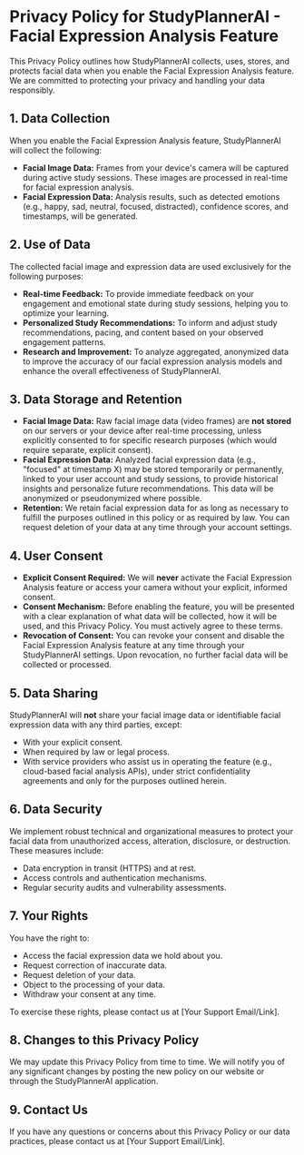 # Privacy Policy for StudyPlannerAI - Facial Expression Analysis Feature

This Privacy Policy outlines how StudyPlannerAI collects, uses, stores, and protects facial data when you enable the Facial Expression Analysis feature. We are committed to protecting your privacy and handling your data responsibly.

## 1. Data Collection

When you enable the Facial Expression Analysis feature, StudyPlannerAI will collect the following:
*   **Facial Image Data:** Frames from your device's camera will be captured during active study sessions. These images are processed in real-time for facial expression analysis.
*   **Facial Expression Data:** Analysis results, such as detected emotions (e.g., happy, sad, neutral, focused, distracted), confidence scores, and timestamps, will be generated.

## 2. Use of Data

The collected facial image and expression data are used exclusively for the following purposes:
*   **Real-time Feedback:** To provide immediate feedback on your engagement and emotional state during study sessions, helping you to optimize your learning.
*   **Personalized Study Recommendations:** To inform and adjust study recommendations, pacing, and content based on your observed engagement patterns.
*   **Research and Improvement:** To analyze aggregated, anonymized data to improve the accuracy of our facial expression analysis models and enhance the overall effectiveness of StudyPlannerAI.

## 3. Data Storage and Retention

*   **Facial Image Data:** Raw facial image data (video frames) are **not stored** on our servers or your device after real-time processing, unless explicitly consented to for specific research purposes (which would require separate, explicit consent).
*   **Facial Expression Data:** Analyzed facial expression data (e.g., "focused" at timestamp X) may be stored temporarily or permanently, linked to your user account and study sessions, to provide historical insights and personalize future recommendations. This data will be anonymized or pseudonymized where possible.
*   **Retention:** We retain facial expression data for as long as necessary to fulfill the purposes outlined in this policy or as required by law. You can request deletion of your data at any time through your account settings.

## 4. User Consent

*   **Explicit Consent Required:** We will **never** activate the Facial Expression Analysis feature or access your camera without your explicit, informed consent.
*   **Consent Mechanism:** Before enabling the feature, you will be presented with a clear explanation of what data will be collected, how it will be used, and this Privacy Policy. You must actively agree to these terms.
*   **Revocation of Consent:** You can revoke your consent and disable the Facial Expression Analysis feature at any time through your StudyPlannerAI settings. Upon revocation, no further facial data will be collected or processed.

## 5. Data Sharing

StudyPlannerAI will **not** share your facial image data or identifiable facial expression data with any third parties, except:
*   With your explicit consent.
*   When required by law or legal process.
*   With service providers who assist us in operating the feature (e.g., cloud-based facial analysis APIs), under strict confidentiality agreements and only for the purposes outlined herein.

## 6. Data Security

We implement robust technical and organizational measures to protect your facial data from unauthorized access, alteration, disclosure, or destruction. These measures include:
*   Data encryption in transit (HTTPS) and at rest.
*   Access controls and authentication mechanisms.
*   Regular security audits and vulnerability assessments.

## 7. Your Rights

You have the right to:
*   Access the facial expression data we hold about you.
*   Request correction of inaccurate data.
*   Request deletion of your data.
*   Object to the processing of your data.
*   Withdraw your consent at any time.

To exercise these rights, please contact us at [Your Support Email/Link].

## 8. Changes to this Privacy Policy

We may update this Privacy Policy from time to time. We will notify you of any significant changes by posting the new policy on our website or through the StudyPlannerAI application.

## 9. Contact Us

If you have any questions or concerns about this Privacy Policy or our data practices, please contact us at [Your Support Email/Link].
